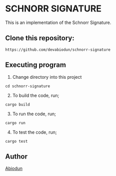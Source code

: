 # SCHNORR SIGNATURE

This is an implementation of the Schnorr Signature.

## Clone this repository:
```
https://github.com/devabiodun/schnorr-signature
```
## Executing program
1. Change directory into this project
```
cd schnorr-signature
```
2. To build the code, run;
```
cargo build
```
3. To run the code, run;
```
cargo run
```
4. To test the code, run;
```
cargo test
```

## Author
[Abiodun](https://x.com/_abiodunAwoyemi)
